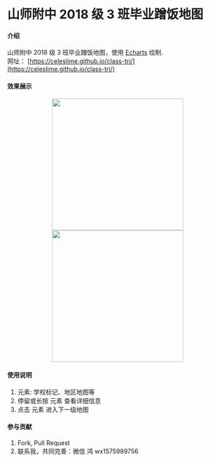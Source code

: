 # 山师附中 2018 级 3 班毕业蹭饭地图

#### 介绍
山师附中 2018 级 3 班毕业蹭饭地图，使用 [Echarts](https://echarts.apache.org) 绘制.   
网址： [https://celeslime.github.io/class-tri/](https://celeslime.github.io/class-tri/)

#### 效果展示
<center class="half">
  <img src="https://s11.ax1x.com/2024/02/06/pF1udkd.png" height=300/>
  <img src="https://s11.ax1x.com/2024/02/06/pF1uUTH.png" height=300/>
</center>

#### 使用说明

1. 元素: 学校标记、地区地图等
2. 停留或长按 元素 查看详细信息
3. 点击 元素 进入下一级地图

#### 参与贡献

1.  Fork, Pull Request
2.  联系我，共同完善：微信 鸿 wx1575989756
